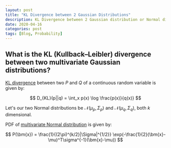 ```yaml
---
layout: post
title: "KL Divergence between 2 Gaussian Distributions"
description: KL Divergence between 2 Gaussian distribution or Normal distribution, Probability.
date: 2020-04-16
categories: post
tags: [Blog, Probability]
---
```


## What is the KL (Kullback–Leibler) divergence between two multivariate Gaussian distributions?

[KL divergence](https://en.wikipedia.org/wiki/Kullback%E2%80%93Leibler_divergence) between two $P$ and $Q$ of a continuous random variable is given by:

$$ D_{KL}(p||q) = \int_x p(x) \log \frac{p(x)}{q(x)} $$

Let's our two Normal distributions be $\mathcal{N}(\mu_p,\,\Sigma_p)$ and $\mathcal{N}(\mu_q,\,\Sigma_q)$, both $k$ dimensional.

PDF of [multivariate Normal distribution](https://en.wikipedia.org/wiki/Multivariate_normal_distribution) is given by:

$$ P(\bm{x}) = \frac{1}{(2\pi)^{k/2}|\Sigma|^{1/2}} \exp(-\frac{1}{2}(\bm{x}-\mu)^T\sigma^{-1}(\bm{x}-\mu)) $$